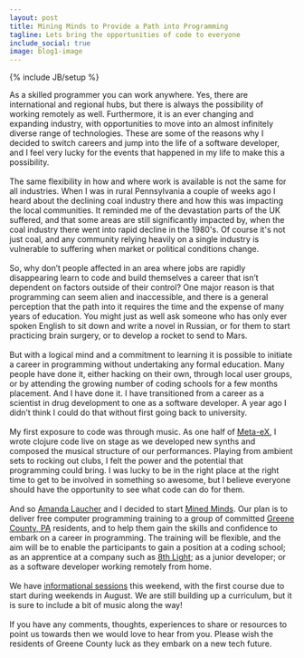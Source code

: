 ```yaml
---
layout: post
title: Mining Minds to Provide a Path into Programming
tagline: Lets bring the opportunities of code to everyone 
include_social: true
image: blog1-image
---
```

{% include JB/setup %}

<section id="research">
  <p>As a skilled programmer you can work anywhere. Yes, there are international and regional hubs, but there is always the possibility of working remotely as well. Furthermore, it is an ever changing and expanding industry, with opportunities to move into an almost infinitely diverse range of technologies. These are some of the reasons why I decided to switch careers and jump into the life of a software developer, and I feel very lucky for the events that happened in my life to make this a possibility.
  	<br><br>
  	The same flexibility in how and where work is available is not the same for all industries. When I was in rural Pennsylvania a couple of weeks ago I heard about the declining coal industry there and how this was impacting the local communities. It reminded me of the devastation parts of the UK suffered, and that some areas are still significantly impacted by, when the coal industry there went into rapid decline in the 1980's. Of course it's not just coal, and any community relying heavily on a single industry is vulnerable to suffering when market or political conditions change.
  	<br><br>
  	So, why don’t people affected in an area where jobs are rapidly disappearing learn to code and build themselves a career that isn’t dependent on factors outside of their control?  One major reason is that programming can seem alien and inaccessible, and there is a general perception that the path into it requires the time and the expense of many years of education. You might just as well ask someone who has only ever spoken English to sit down and write a novel in Russian, or for them to start practicing brain surgery, or to develop a rocket to send to Mars.
  	<br><br>
  	But with a logical mind and a commitment to learning it is possible to initiate a career in programming without undertaking any formal education. Many people have done it, either hacking on their own, through local user groups, or by attending the growing number of coding schools for a few months placement. And I have done it. I have transitioned from a career as a scientist in drug development to one as a software developer. A year ago I didn’t think I could do that without first going back to university.
  	<br><br>
  	My first exposure to code was through music. As one half of <a href="http://meta-ex.com">Meta-eX</a>, I wrote clojure code live on stage as we developed new synths and composed the musical structure of our performances. Playing from ambient sets to rocking out clubs, I felt the power and the potential that programming could bring. I was lucky to be in the right place at the right time to get to be involved in something so awesome, but I believe everyone should have the opportunity to see what code can do for them. 
  	<br><br>
  	And so <a href="https://twitter.com/pandamonial">Amanda Laucher</a> and I decided to start <a href="http://minedminds.github.io/">Mined Minds</a>. Our plan is to deliver free computer programming training to a group of committed <a href="https://en.wikipedia.org/wiki/Greene_County,_Pennsylvania">Greene County, PA</a> residents, and to help them gain the skills and confidence to embark on a career in programming. The training will be flexible, and the aim will be to enable the participants to gain a position at a coding school; as an apprentice at a company such as <a href="https://8thlight.com/">8th Light</a>; as a junior developer; or as a software developer working remotely from home.
  	<br><br>
  	We have <a href="http://minedminds.github.io/events.html">informational sessions</a> this weekend, with the first course due to start during weekends in August. We are still building up a curriculum, but it is sure to include a bit of music along the way!
  	<br><br>
  	If you have any comments, thoughts, experiences to share or resources to point us towards then we would love to hear from you. Please wish the residents of Greene County luck as they embark on a new tech future. 
  </p>
 
</section>


